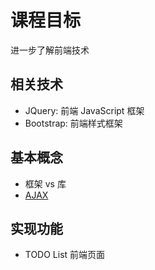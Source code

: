 # 课程目标

进一步了解前端技术

## 相关技术

- JQuery: 前端 JavaScript 框架
- Bootstrap: 前端样式框架

## 基本概念

- 框架 vs 库
- [AJAX](http://www.w3school.com.cn/ajax/index.asp)

## 实现功能

- TODO List 前端页面